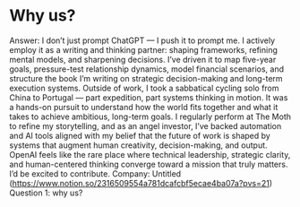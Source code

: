 # Why us?

Answer: I don’t just prompt ChatGPT — I push it to prompt me. I actively employ it as a writing and thinking partner: shaping frameworks, refining mental models, and sharpening decisions. I’ve driven it to map five-year goals, pressure-test relationship dynamics, model financial scenarios, and structure the book I’m writing on strategic decision-making and long-term execution systems.
Outside of work, I took a sabbatical cycling solo from China to Portugal — part expedition, part systems thinking in motion. It was a hands-on pursuit to understand how the world fits together and what it takes to achieve ambitious, long-term goals. I regularly perform at The Moth to refine my storytelling, and as an angel investor, I’ve backed automation and AI tools aligned with my belief that the future of work is shaped by systems that augment human creativity, decision-making, and output.
OpenAI feels like the rare place where technical leadership, strategic clarity, and human-centered thinking converge toward a mission that truly matters. I’d be excited to contribute.
Company: Untitled (https://www.notion.so/2316509554a781dcafcbf5ecae4ba07a?pvs=21)
Question 1: why us?